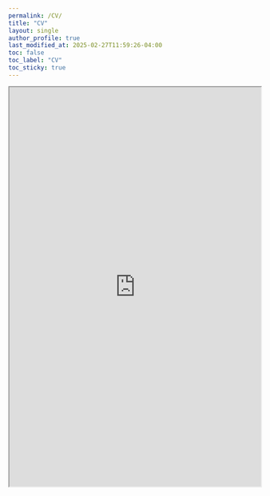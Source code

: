 ```yaml
---
permalink: /CV/
title: "CV"
layout: single
author_profile: true
last_modified_at: 2025-02-27T11:59:26-04:00
toc: false
toc_label: "CV"
toc_sticky: true
---
```


<iframe src="https://drive.google.com/file/d/1fedoiOoJxDYQdiF-6Daah5JntOtTy1U0/preview" width="100%" height="800px" frameborder="1"></iframe>

